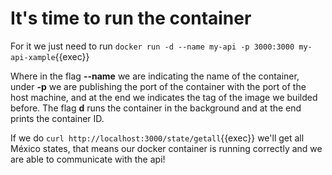 # It's time to run the container

For it we just need to run `docker run -d --name my-api -p 3000:3000 my-api-xample`{{exec}}

Where in the flag **--name** we are indicating the name of the container, under **-p** we are publishing the port of the container with the port of the host machine, and at the end we indicates the tag of the image we builded before. The flag **d** runs the container in the background and at the end prints the container ID.

If we do `curl http://localhost:3000/state/getall`{{exec}} we'll get all México states, that means our docker container is running correctly and we are able to communicate with the api!
